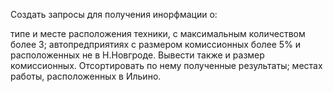 Создать запросы для получения инорфмации о:


типе и месте расположения техники, с максимальным количеством более 3;
автопредприятиях с размером комиссионных более 5% и расположенных не в Н.Новгроде. Вывести также и размер комиссионных. Отсортировать по нему полученные результаты;
местах работы, расположенных в Ильино.
